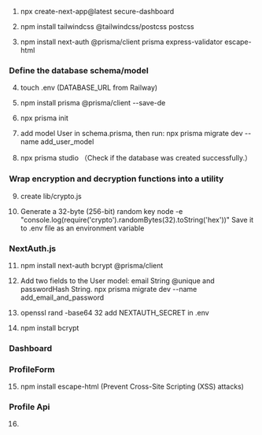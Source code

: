 1.  npx create-next-app@latest secure-dashboard

2.  npm install tailwindcss @tailwindcss/postcss postcss

3.  npm install next-auth @prisma/client prisma express-validator escape-html

### Define the database schema/model

4.  touch .env (DATABASE_URL from Railway)

5.  npm install prisma @prisma/client --save-de

6.  npx prisma init

7.  add model User in schema.prisma, then run: npx prisma migrate dev --name add_user_model

8.  npx prisma studio （Check if the database was created successfully.）

### Wrap encryption and decryption functions into a utility

9. create lib/crypto.js

10. Generate a 32-byte (256-bit) random key
    node -e "console.log(require('crypto').randomBytes(32).toString('hex'))"
    Save it to .env file as an environment variable

### NextAuth.js

11. npm install next-auth bcrypt @prisma/client

12. Add two fields to the User model: email String @unique and passwordHash String.
    npx prisma migrate dev --name add_email_and_password

13. openssl rand -base64 32
    add NEXTAUTH_SECRET in .env

14. npm install bcrypt

### Dashboard

### ProfileForm

15. npm install escape-html (Prevent Cross-Site Scripting (XSS) attacks)

### Profile Api

16.
